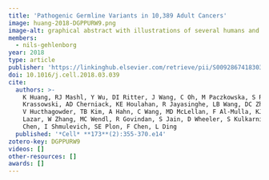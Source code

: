 ```yaml
---
title: 'Pathogenic Germline Variants in 10,389 Adult Cancers'
image: huang-2018-DGPPURW9.png
image-alt: graphical abstract with illustrations of several humans and a heatmap depicting cancers and genes
members:
  - nils-gehlenborg
year: 2018
type: article
publisher: 'https://linkinghub.elsevier.com/retrieve/pii/S0092867418303635'
doi: 10.1016/j.cell.2018.03.039
cite:
  authors: >-
    K Huang, RJ Mashl, Y Wu, DI Ritter, J Wang, C Oh, M Paczkowska, S Reynolds, MA Wyczalkowski, N Oak, AD Scott, M
    Krassowski, AD Cherniack, KE Houlahan, R Jayasinghe, LB Wang, DC Zhou, D Liu, S Cao, YW Kim, A Koire, JF McMichael,
    V Hucthagowder, TB Kim, A Hahn, C Wang, MD McLellan, F Al-Mulla, KJ Johnson, *The Cancer Genome Atlas Research Network* (incl. N Gehlenborg), O Lichtarge, PC Boutros, B Raphael, AJ
    Lazar, W Zhang, MC Wendl, R Govindan, S Jain, D Wheeler, S Kulkarni, JF Dipersio, J Reimand, F Meric-Bernstam, K
    Chen, I Shmulevich, SE Plon, F Chen, L Ding
  published: '*Cell* **173**(2):355-370.e14'
zotero-key: DGPPURW9
videos: []
other-resources: []
awards: []
---
```


